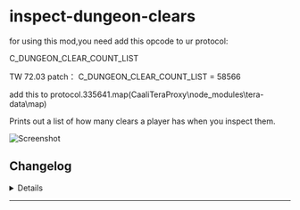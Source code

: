 # inspect-dungeon-clears
for using this mod,you need add this opcode to ur protocol:

C_DUNGEON_CLEAR_COUNT_LIST

TW 72.03 patch：
C_DUNGEON_CLEAR_COUNT_LIST = 58566

add this to protocol.335641.map(CaaliTeraProxy\node_modules\tera-data\map)

Prints out a list of how many clears a player has when you inspect them.

![Screenshot](https://i.imgur.com/6uRm864.jpg)

## Changelog
<details>

    1.20
    - Added RRNM and RRHM
    - Removed 242, 302, 309, and most 412 ilvl dungeons.
    1.10
    - Fix: Inspecting players would also output your own history.

</details>

---
